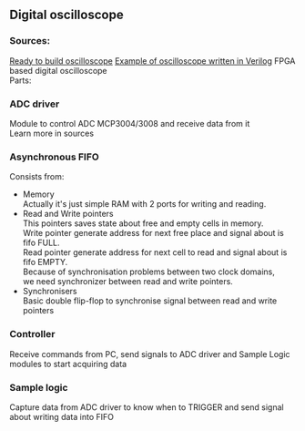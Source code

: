 ## Digital oscilloscope

### Sources:
[Ready to build oscilloscope](https://www.instructables.com/DPScope-Build-Your-Own-USBPC-Based-Oscilloscope/)
[Example of oscilloscope written in Verilog](https://github.com/Oguzhanka/Digital-Signal-Oscilloscope)
FPGA based digital oscilloscope</br>
Parts:
### ADC driver
Module to control ADC MCP3004/3008 and receive data from it</br>
Learn more in sources
### Asynchronous FIFO
Consists from:
* Memory</br>
    Actually it's just simple RAM with 2 ports for writing and reading.
* Read and Write pointers</br>
    This pointers saves state about free and empty cells in memory.<br>
    Write pointer generate address for next free place and signal about is fifo FULL.<br>
    Read pointer generate address for next cell to read and signal about is fifo EMPTY.<br>
    Because of synchronisation problems between two clock domains,<br>
    we need synchronizer between read and write pointers.<br>
* Synchronisers<br>
  Basic double flip-flop to synchronise signal between read and write pointers
### Controller
Receive commands from PC, send signals to ADC driver and Sample Logic modules to start acquiring data
### Sample logic
Capture data from ADC driver to know when to TRIGGER and send signal about writing data into FIFO


